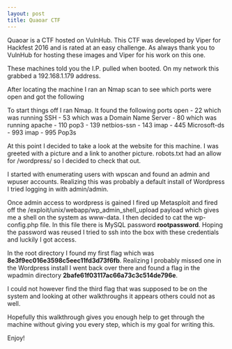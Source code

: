 ```yaml
---
layout: post
title: Quaoar CTF
---
```


Quaoar is a CTF hosted on VulnHub. This CTF was developed by Viper for Hackfest 2016 and is rated at an easy challenge. As always thank you to VulnHub for hosting these images and Viper for his work on this one.

These machines told you the I.P. pulled when booted. On my network this grabbed a 192.168.1.179 address.

After locating the machine I ran an Nmap scan to see which ports were open and got the following

To start things off I ran Nmap. It found the following ports open
    - 22 which was running SSH
	- 53 which was a Domain Name Server
	- 80 which was running apache
	- 110 pop3
	- 139 netbios-ssn
	- 143 imap
	- 445 Microsoft-ds
	- 993 imap
	- 995 Pop3s

At this point I decided to take a look at the website for this machine. I was greeted with a picture and
a link to another picture. robots.txt had an allow for /wordpress/ so I decided to check that out.

I started with enumerating users with wpscan and found an admin and wpuser accounts. Realizing this was probably
a default install of Wordpress I tried logging in with admin/admin.

Once admin access to wordpress is gained I fired up Metasploit and fired off the /exploit/unix/webapp/wp_admin_shell_upload
payload which gives me a shell on the system as www-data. I then decided to cat the wp-config.php file.
In this file there is MySQL password **rootpassword**. Hoping the password was reused I tried to ssh into the box
with these credentials and luckily I got access. 

In the root directory I found my first flag which was **8e3f9ec016e3598c5eec11fd3d73f6fb**. Realizing I 
probably missed one in the Wordpress install I went back over there and found a flag in the wpadmin directory **2bafe61f03117ac66a73c3c514de796e**.

I could not however find the third flag that was supposed to be on the system and looking at other walkthroughs it
appears others could not as well.

Hopefully this walkthrough gives you enough help to get through the machine without giving you every step, which is
my goal for writing this.

Enjoy!